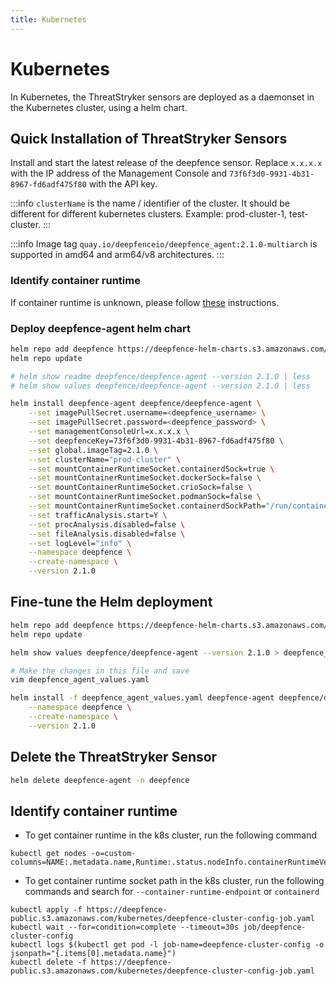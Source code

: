 ```yaml
---
title: Kubernetes
---
```


# Kubernetes

In Kubernetes, the ThreatStryker sensors are deployed as a daemonset in the Kubernetes cluster, using a helm chart.

## Quick Installation of ThreatStryker Sensors

Install and start the latest release of the deepfence sensor.  Replace `x.x.x.x` with the IP address of the Management Console and `73f6f3d0-9931-4b31-8967-fd6adf475f80` with the API key.

:::info
`clusterName` is the name / identifier of the cluster. It should be different for different kubernetes clusters. Example: prod-cluster-1, test-cluster.
:::

:::info
Image tag `quay.io/deepfenceio/deepfence_agent:2.1.0-multiarch` is supported in amd64 and arm64/v8 architectures.
:::

### Identify container runtime
If container runtime is unknown, please follow [these](#identify-container-runtime-1) instructions.

### Deploy deepfence-agent helm chart
```bash
helm repo add deepfence https://deepfence-helm-charts.s3.amazonaws.com/enterprise
helm repo update

# helm show readme deepfence/deepfence-agent --version 2.1.0 | less
# helm show values deepfence/deepfence-agent --version 2.1.0 | less

helm install deepfence-agent deepfence/deepfence-agent \
    --set imagePullSecret.username=<deepfence_username> \
    --set imagePullSecret.password=<deepfence_password> \
    --set managementConsoleUrl=x.x.x.x \
    --set deepfenceKey=73f6f3d0-9931-4b31-8967-fd6adf475f80 \
    --set global.imageTag=2.1.0 \
    --set clusterName="prod-cluster" \
    --set mountContainerRuntimeSocket.containerdSock=true \
    --set mountContainerRuntimeSocket.dockerSock=false \
    --set mountContainerRuntimeSocket.crioSock=false \
    --set mountContainerRuntimeSocket.podmanSock=false \
    --set mountContainerRuntimeSocket.containerdSockPath="/run/containerd/containerd.sock" \
    --set trafficAnalysis.start=Y \
    --set procAnalysis.disabled=false \
    --set fileAnalysis.disabled=false \
    --set logLevel="info" \
    --namespace deepfence \
    --create-namespace \
    --version 2.1.0
```

## Fine-tune the Helm deployment

```bash
helm repo add deepfence https://deepfence-helm-charts.s3.amazonaws.com/enterprise
helm repo update

helm show values deepfence/deepfence-agent --version 2.1.0 > deepfence_agent_values.yaml

# Make the changes in this file and save
vim deepfence_agent_values.yaml

helm install -f deepfence_agent_values.yaml deepfence-agent deepfence/deepfence-agent \
    --namespace deepfence \
    --create-namespace \
    --version 2.1.0
```

## Delete the ThreatStryker Sensor

```bash
helm delete deepfence-agent -n deepfence
```

## Identify container runtime
- To get container runtime in the k8s cluster, run the following command
```shell
kubectl get nodes -o=custom-columns=NAME:.metadata.name,Runtime:.status.nodeInfo.containerRuntimeVersion
```
- To get container runtime socket path in the k8s cluster, run the following commands and search for `--container-runtime-endpoint` or `containerd`
```shell
kubectl apply -f https://deepfence-public.s3.amazonaws.com/kubernetes/deepfence-cluster-config-job.yaml
kubectl wait --for=condition=complete --timeout=30s job/deepfence-cluster-config
kubectl logs $(kubectl get pod -l job-name=deepfence-cluster-config -o jsonpath="{.items[0].metadata.name}")
kubectl delete -f https://deepfence-public.s3.amazonaws.com/kubernetes/deepfence-cluster-config-job.yaml
```